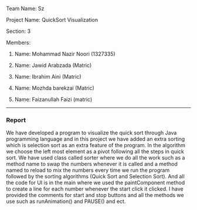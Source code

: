 Team Name: Sz

Project Name: QuickSort Visualization

Section: 3

Members:

  1. Name: Mohammad Nazir Noori (1327335)
  
  2. Name: Jawid Arabzada       (Matric)
  
  3. Name: Ibrahim Aini         (Matric)
  
  4. Name: Mozhda barekzai      (Matric)
  5. Name: Faizanullah Faizi    (matric)

----

### Report

We have developed a program to visualize the quick sort through Java programming language and in this project we have added an extra sorting which is selection sort as an extra feature of the program.
In the algorithm we choose the left most element as a pivot following all the steps in quick sort.
We have used class called sorter where we do all the work such as a method name to swap the numbers whenever it is called and a method named to reload to mix the numbers every time we run the program followed by the sorting algorithms (Quick Sort and Selection Sort).
And all the code for UI is in the main where we used the paintComponent method to create a line for each number whenever the start click it clicked.
I have provided the comments for start and stop buttons and all the methods we use such as runAnimation() and PAUSE() and ect.

